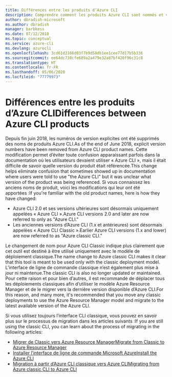 ```yaml
---
title: Différences entre les produits d’Azure CLI
description: Comprendre comment les produits Azure CLI sont nommés et versionnés, et comment ils sont mis à jour.
author: dbradish-microsoft
ms.author: dbradish
manager: barbkess
ms.date: 07/12/2018
ms.topic: conceptual
ms.service: azure-cli
ms.devlang: azurecli
ms.openlocfilehash: 3cd61d2166d03f7b9d58db1ee1cee77d17b5b336
ms.sourcegitcommit: ee64dc738cfe689a2a479e32a87bf420f96c31c8
ms.translationtype: HT
ms.contentlocale: fr-FR
ms.lasthandoff: 05/06/2020
ms.locfileid: "77779973"
---
```

# <a name="differences-between-azure-cli-products"></a><span data-ttu-id="37dbe-103">Différences entre les produits d’Azure CLI</span><span class="sxs-lookup"><span data-stu-id="37dbe-103">Differences between Azure CLI products</span></span>

<span data-ttu-id="37dbe-104">Depuis fin juin 2018, les numéros de version explicites ont été supprimés des noms de produits Azure CLI.</span><span class="sxs-lookup"><span data-stu-id="37dbe-104">As of the end of June 2018, explicit version numbers have been removed from Azure CLI product names.</span></span> <span data-ttu-id="37dbe-105">Cette modification permet d’éviter toute confusion apparaissant parfois dans la documentation où les utilisateurs devaient utiliser « Azure CLI », mais il était difficile de savoir quelle version du produit était référencée.</span><span class="sxs-lookup"><span data-stu-id="37dbe-105">This change helps eliminate confusion that sometimes showed up in documentation where users were told to use "the Azure CLI" but it was unclear what version of the product was being referenced.</span></span> <span data-ttu-id="37dbe-106">Si vous connaissez les anciens noms de produit, voici les modifications qui leur ont été apportées :</span><span class="sxs-lookup"><span data-stu-id="37dbe-106">If you're familiar with the old product names, here is how they have changed:</span></span>

* <span data-ttu-id="37dbe-107">Azure CLI 2.0 et ses versions ultérieures sont désormais uniquement appelées « Azure CLI ».</span><span class="sxs-lookup"><span data-stu-id="37dbe-107">Azure CLI versions 2.0 and later are now referred to only as "Azure CLI."</span></span>
* <span data-ttu-id="37dbe-108">Les anciennes versions d’Azure CLI (1.x et antérieures) sont désormais appelées « Azure CLI Classic ».</span><span class="sxs-lookup"><span data-stu-id="37dbe-108">Earlier Azure CLI versions (1.x and lower) are now referred to as "Azure classic CLI."</span></span>

<span data-ttu-id="37dbe-109">Le changement de nom pour Azure CLI Classic indique plus clairement que cet outil est destiné à être utilisé uniquement avec le modèle de déploiement classique.</span><span class="sxs-lookup"><span data-stu-id="37dbe-109">The name change to Azure classic CLI makes it clear that this tool is meant to be used only with the classic deployment model.</span></span> <span data-ttu-id="37dbe-110">L’interface de ligne de commande classique n’est également plus mise à jour ni maintenue.</span><span class="sxs-lookup"><span data-stu-id="37dbe-110">The classic CLI is also no longer updated or maintained.</span></span> <span data-ttu-id="37dbe-111">Pour cette raison et pour bien d’autres, il est recommandé de déplacer tous les déploiements classiques afin d’utiliser le modèle Azure Resource Manager et de le migrer vers la dernière version disponible d’Azure CLI.</span><span class="sxs-lookup"><span data-stu-id="37dbe-111">For this reason, and many more, it's recommended that you move any classic deployments to use the Azure Resource Manager model and migrate to the latest available version of the Azure CLI.</span></span>

<span data-ttu-id="37dbe-112">Si vous utilisez toujours l’interface CLI classique, vous pouvez en savoir plus sur le processus de migration dans les articles suivants :</span><span class="sxs-lookup"><span data-stu-id="37dbe-112">If you are still using the classic CLI, you can learn about the process of migrating in the following articles:</span></span>

* [<span data-ttu-id="37dbe-113">Migrer de Classic vers Azure Resource Manager</span><span class="sxs-lookup"><span data-stu-id="37dbe-113">Migrate from Classic to Azure Resource Manager</span></span>](/azure/virtual-machines/linux/migration-classic-resource-manager-overview)
* [<span data-ttu-id="37dbe-114">Installer l’interface de ligne de commande Microsoft Azure</span><span class="sxs-lookup"><span data-stu-id="37dbe-114">Install the Azure CLI</span></span>](install-azure-cli.md)
* [<span data-ttu-id="37dbe-115">Migration à partir d’Azure CLI classique vers Azure CLI</span><span class="sxs-lookup"><span data-stu-id="37dbe-115">Migrating from Azure classic CLI to Azure CLI</span></span>](https://github.com/Azure/azure-cli/blob/dev/doc/classic_cli_migration.md)
